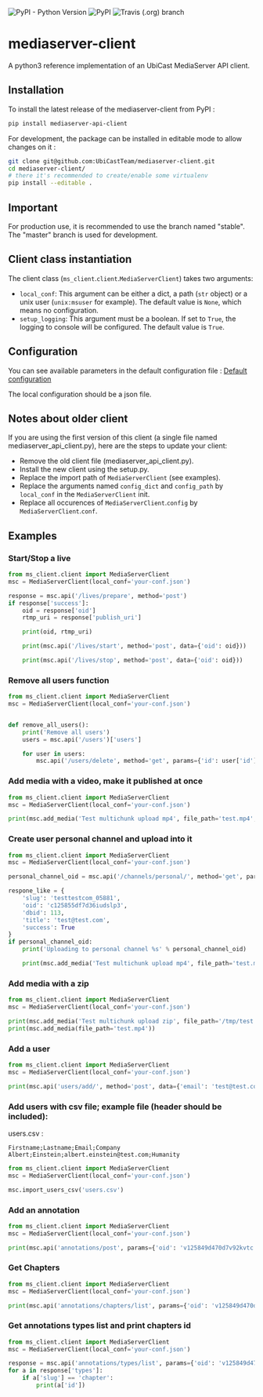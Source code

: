 ![PyPI - Python Version](https://img.shields.io/pypi/pyversions/mediaserver-api-client.svg)
![PyPI](https://img.shields.io/pypi/v/mediaserver-api-client.svg)
![Travis (.org) branch](https://img.shields.io/travis/UbiCastTeam/mediaserver-client/master.svg)

# mediaserver-client

A python3 reference implementation of an UbiCast MediaServer API client.


## Installation

To install the latest release of the mediaserver-client from PyPI :

```sh
pip install mediaserver-api-client
```

For development, the package can be installed in editable mode to allow changes on it :

```sh
git clone git@github.com:UbiCastTeam/mediaserver-client.git
cd mediaserver-client/
# there it's recommended to create/enable some virtualenv
pip install --editable .
```


## Important

For production use, it is recommended to use the branch named "stable". The "master" branch is used for development.


## Client class instantiation

The client class (`ms_client`.`client`.`MediaServerClient`) takes two arguments:
* `local_conf`: This argument can be either a dict, a path (`str` object) or a unix user (`unix:msuser` for example). The default value is `None`, which means no configuration.
* `setup_logging`: This argument must be a boolean. If set to `True`, the logging to console will be configured. The default value is `True`.


## Configuration

You can see available parameters in the default configuration file :
[Default configuration](/ms_client/conf.py)

The local configuration should be a json file.


## Notes about older client

If you are using the first version of this client (a single file named mediaserver_api_client.py), here are the steps to update your client:

* Remove the old client file (mediaserver_api_client.py).
* Install the new client using the setup.py.
* Replace the import path of `MediaServerClient` (see examples).
* Replace the arguments named `config_dict` and `config_path` by `local_conf` in the `MediaServerClient` init.
* Replace all occurences of `MediaServerClient`.`config` by `MediaServerClient`.`conf`.


## Examples

### Start/Stop a live

``` python
from ms_client.client import MediaServerClient
msc = MediaServerClient(local_conf='your-conf.json')

response = msc.api('/lives/prepare', method='post')
if response['success']:
    oid = response['oid']
    rtmp_uri = response['publish_uri']

    print(oid, rtmp_uri)

    print(msc.api('/lives/start', method='post', data={'oid': oid}))

    print(msc.api('/lives/stop', method='post', data={'oid': oid}))
```

### Remove all users function

``` python
from ms_client.client import MediaServerClient
msc = MediaServerClient(local_conf='your-conf.json')


def remove_all_users():
    print('Remove all users')
    users = msc.api('/users')['users']

    for user in users:
        msc.api('/users/delete', method='get', params={'id': user['id']})
```

### Add media with a video, make it published at once

``` python
from ms_client.client import MediaServerClient
msc = MediaServerClient(local_conf='your-conf.json')

print(msc.add_media('Test multichunk upload mp4', file_path='test.mp4', validated='yes', speaker_email='user@domain.com'))
```

### Create user personal channel and upload into it

``` python
from ms_client.client import MediaServerClient
msc = MediaServerClient(local_conf='your-conf.json')

personal_channel_oid = msc.api('/channels/personal/', method='get', params={'email': 'test@test.com'}).get('oid')

respone_like = {
    'slug': 'testtestcom_05881',
    'oid': 'c125855df7d36iudslp3',
    'dbid': 113,
    'title': 'test@test.com',
    'success': True
}
if personal_channel_oid:
    print('Uploading to personal channel %s' % personal_channel_oid)

    print(msc.add_media('Test multichunk upload mp4', file_path='test.mp4', validated='yes', speaker_email='user@domain.com', channel=personal_channel_oid))
```

### Add media with a zip

``` python
from ms_client.client import MediaServerClient
msc = MediaServerClient(local_conf='your-conf.json')

print(msc.add_media('Test multichunk upload zip', file_path='/tmp/test.zip'))
print(msc.add_media(file_path='test.mp4'))
```

### Add a user

``` python
from ms_client.client import MediaServerClient
msc = MediaServerClient(local_conf='your-conf.json')

print(msc.api('users/add/', method='post', data={'email': 'test@test.com'}))
```

### Add users with csv file; example file (header should be included):

users.csv :

``` csv
Firstname;Lastname;Email;Company
Albert;Einstein;albert.einstein@test.com;Humanity
```

``` python
from ms_client.client import MediaServerClient
msc = MediaServerClient(local_conf='your-conf.json')

msc.import_users_csv('users.csv')
```

### Add an annotation

``` python
from ms_client.client import MediaServerClient
msc = MediaServerClient(local_conf='your-conf.json')

print(msc.api('annotations/post', params={'oid': 'v125849d470d7v92kvtc', 'time': 1000}))
```

### Get Chapters

``` python
from ms_client.client import MediaServerClient
msc = MediaServerClient(local_conf='your-conf.json')

print(msc.api('annotations/chapters/list', params={'oid': 'v125849d470d7v92kvtc'}))
```

### Get annotations types list and print chapters id

``` python
from ms_client.client import MediaServerClient
msc = MediaServerClient(local_conf='your-conf.json')

response = msc.api('annotations/types/list', params={'oid': 'v125849d470d7v92kvtc'})
for a in response['types']:
    if a['slug'] == 'chapter':
        print(a['id'])
```
